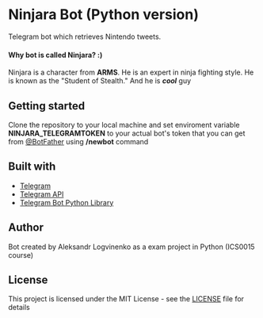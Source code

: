 # Ninjara Bot (Python version)

Telegram bot which retrieves Nintendo tweets.

#### Why bot is called Ninjara? :)

Ninjara is a character from **ARMS**. He is an expert in ninja fighting style. He is known as the "Student of Stealth."
And he is ***cool*** guy

## Getting started

Clone the repository to your local machine and set enviroment variable **NINJARA_TELEGRAMTOKEN** to your actual bot's token that you can get from [@BotFather](t.me/BotFather) using **/newbot** command

## Built with

* [Telegram](https://telegram.org/)
* [Telegram API](https://core.telegram.org/bots/api)
* [Telegram Bot Python Library](https://github.com/python-telegram-bot/python-telegram-bot)

## Author

Bot created by Aleksandr Logvinenko as a exam project in Python (ICS0015 course)

## License

This project is licensed under the MIT License - see the [LICENSE](https://github.com/Oxxyg33n/NinjaraBot/blob/master/LICENSE) file for details

